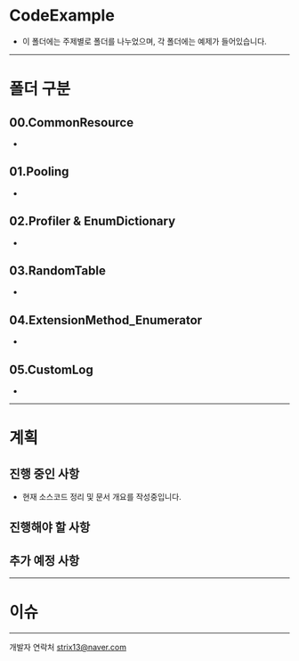 # CodeExample
- 이 폴더에는 주제별로 폴더를 나누었으며, 각 폴더에는 예제가 들어있습니다.



---
# 폴더 구분

## 00.CommonResource
-

## 01.Pooling
-

## 02.Profiler & EnumDictionary
-

## 03.RandomTable
-

## 04.ExtensionMethod_Enumerator
-

## 05.CustomLog
-

---

# 계획
## 진행 중인 사항

- 현재 소스코드 정리 및 문서 개요를 작성중입니다.

## 진행해야 할 사항

## 추가 예정 사항

---
# 이슈

---
개발자 연락처
strix13@naver.com
